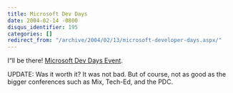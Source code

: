 ```yaml
---
title: Microsoft Dev Days
date: 2004-02-14 -0800
disqus_identifier: 195
categories: []
redirect_from: "/archive/2004/02/13/microsoft-developer-days.aspx/"
---
```


I“ll be there! [Microsoft Dev Days
Event](http://msdn.microsoft.com/events/devdays "Microsoft Dev Days Event").

UPDATE: Was it worth it? It was not bad. But of course, not as good as
the bigger conferences such as Mix, Tech-Ed, and the PDC.


